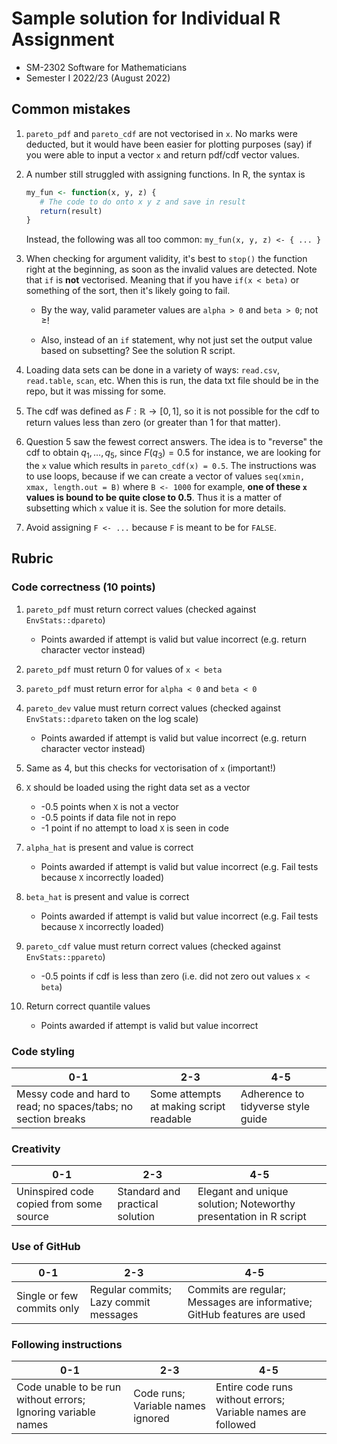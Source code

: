 # Sample solution for Individual R Assignment

- SM-2302 Software for Mathematicians
- Semester I 2022/23 (August 2022)

## Common mistakes

1. `pareto_pdf` and `pareto_cdf` are not vectorised in `x`. No marks were deducted, but it would have been easier for plotting purposes (say) if you were able to input a vector `x` and return pdf/cdf vector values.

2. A number still struggled with assigning functions. In R, the syntax is 

   ```r
   my_fun <- function(x, y, z) {
      # The code to do onto x y z and save in result
      return(result)
   }
   ```

   Instead, the following was all too common: `my_fun(x, y, z) <- { ... }`

3. When checking for argument validity, it's best to `stop()` the function right at the beginning, as soon as the invalid values are detected. Note that `if` is **not** vectorised. Meaning that if you have `if(x < beta)` or something of the sort, then it's likely going to fail.

   - By the way, valid parameter values are `alpha > 0` and `beta > 0`; not $\geq$!

   - Also, instead of an `if` statement, why not just set the output value based on subsetting? See the solution R script.

4. Loading data sets can be done in a variety of ways: `read.csv`, `read.table`, `scan`, etc. When this is run, the data txt file should be in the repo, but it was missing for some.

5. The cdf was defined as $F:\mathbb R \to [0,1]$, so it is not possible for the cdf to return values less than zero (or greater than 1 for that matter). 

6. Question 5 saw the fewest correct answers. The idea is to "reverse" the cdf to obtain $q_1,\dots,q_5$, since $F(q_3)=0.5$ for instance, we are looking for the `x` value which results in `pareto_cdf(x) = 0.5`. The instructions was to use loops, because if we can create a vector of values `seq(xmin, xmax, length.out = B)` where `B <- 1000` for example, **one of these `x` values is bound to be quite close to 0.5**. Thus it is a matter of subsetting which `x` value it is. See the solution for more details.

7. Avoid assigning `F <- ...` because `F` is meant to be for `FALSE`.

## Rubric

### Code correctness (10 points)

1. `pareto_pdf` must return correct values (checked against `EnvStats::dpareto`)

   - Points awarded if attempt is valid but value incorrect (e.g. return character vector instead)

2. `pareto_pdf` must return 0 for values of `x < beta`

3. `pareto_pdf` must return error for `alpha < 0` and `beta < 0`

4. `pareto_dev` value must return correct values (checked against `EnvStats::dpareto` taken on the log scale)

   - Points awarded if attempt is valid but value incorrect (e.g. return character vector instead)

5. Same as 4, but this checks for vectorisation of `x` (important!)

6. `X` should be loaded using the right data set as a vector

   - -0.5 points when `X` is not a vector
   - -0.5 points if data file not in repo
   - -1 point if no attempt to load `X` is seen in code

7. `alpha_hat` is present and value is correct

   - Points awarded if attempt is valid but value incorrect (e.g. Fail tests because `X` incorrectly loaded)

8. `beta_hat` is present and value is correct 

   - Points awarded if attempt is valid but value incorrect (e.g. Fail tests because `X` incorrectly loaded)

9. `pareto_cdf` value must return correct values (checked against `EnvStats::ppareto`)
   
   - -0.5 points if cdf is less than zero (i.e. did not zero out values `x < beta`)

10. Return correct quantile values
   
    - Points awarded if attempt is valid but value incorrect


### Code styling

| 0-1                                                              | 2-3                                     | 4-5                                |
|------------------------------------------------------------------|-----------------------------------------|------------------------------------|
| Messy code and hard to read;  no spaces/tabs;  no section breaks | Some attempts at making script readable | Adherence to tidyverse style guide |

### Creativity

| 0-1                                     | 2-3                             | 4-5                                                              |
|-----------------------------------------|---------------------------------|------------------------------------------------------------------|
| Uninspired code copied from some source | Standard and practical solution | Elegant and unique solution; Noteworthy presentation in R script |

### Use of GitHub

| 0-1                        | 2-3                                   | 4-5                                                                     |
|----------------------------|---------------------------------------|-------------------------------------------------------------------------|
| Single or few commits only | Regular commits; Lazy commit messages | Commits are regular; Messages are informative; GitHub features are used |

### Following instructions

| 0-1                                                           | 2-3                               | 4-5                                                          |
|---------------------------------------------------------------|-----------------------------------|--------------------------------------------------------------|
| Code unable to be run without errors; Ignoring variable names | Code runs; Variable names ignored | Entire code runs without errors; Variable names are followed |



